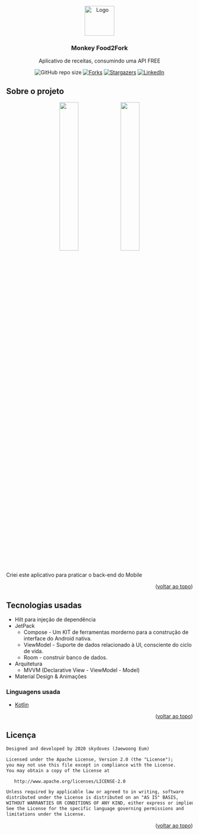 <div id="top"></div>
<!--
*** Thanks for checking out the Best-README-Template. If you have a suggestion
*** that would make this better, please fork the repo and create a pull request
*** or simply open an issue with the tag "enhancement".
*** Don't forget to give the project a star!
*** Thanks again! Now go create something AMAZING! :D
-->



<!-- PROJECT SHIELDS -->
<!--
*** I'm using markdown "reference style" links for readability.
*** Reference links are enclosed in brackets [ ] instead of parentheses ( ).
*** See the bottom of this document for the declaration of the reference variables
*** for contributors-url, forks-url, etc. This is an optional, concise syntax you may use.
*** https://www.markdownguide.org/basic-syntax/#reference-style-links
-->

<!-- PROJECT LOGO -->
<br />
<div align="center">
  <a href="https://github.com/choicedev/MonkeyFoodFork">
    <img src="images/logo.png" alt="Logo" width="80" height="80">
  </a>

<h3 align="center">Monkey Food2Fork</h3>

  <p align="center">
    Aplicativo de receitas, consumindo uma API FREE 
  </p>


![GitHub repo size][repo-shield]
[![Forks][forks-shield]][forks-url]
[![Stargazers][stars-shield]][stars-url]
[![LinkedIn][linkedin-shield]][linkedin-url]
</div>

<!-- ABOUT THE PROJECT -->
## Sobre o projeto

<p align="center">
<img src="/images/view_dem.gif" width="32%"/>
<img src="/images/view_demo.gif" width="32%"/>
  
Criei este aplicativo para praticar o back-end do Mobile
</p>
<p align="right">(<a href="#top">voltar ao topo</a>)</p>

## Tecnologias usadas

- Hilt para injeção de dependência
- JetPack
  - Compose - Um KIT de ferramentas morderno para a construção de interface do Android nativa.
  - ViewModel - Suporte de dados relacionado à UI, consciente do ciclo de vida.
  - Room - construir banco de dados.
- Arquitetura
  - MVVM (Declarative View - ViewModel - Model)
- Material Design & Animações

### Linguagens usada

* [Kotlin](https://kotlinlang.org/)

<p align="right">(<a href="#top">voltar ao topo</a>)</p>


<!-- LICENSE -->
## Licença

```xml
Designed and developed by 2020 skydoves (Jaewoong Eum)

Licensed under the Apache License, Version 2.0 (the "License");
you may not use this file except in compliance with the License.
You may obtain a copy of the License at

   http://www.apache.org/licenses/LICENSE-2.0

Unless required by applicable law or agreed to in writing, software
distributed under the License is distributed on an "AS IS" BASIS,
WITHOUT WARRANTIES OR CONDITIONS OF ANY KIND, either express or implied.
See the License for the specific language governing permissions and
limitations under the License.
```

<p align="right">(<a href="#top">voltar ao topo</a>)</p>



<!-- MARKDOWN LINKS & IMAGES -->
<!-- https://www.markdownguide.org/basic-syntax/#reference-style-links -->
[repo-shield]: https://img.shields.io/github/repo-size/choicedev/Notes-Application?style=for-the-badge
[contributors-shield]: https://img.shields.io/github/contributors/choicedev/Notes-Application.svg?style=for-the-badge
[contributors-url]: https://github.com/choicedev/Notes-Application/graphs/contributors
[forks-shield]: https://img.shields.io/github/forks/choicedev/Notes-Application.svg?style=for-the-badge
[forks-url]: https://github.com/choicedev/Notes-Application/network/members
[stars-shield]: https://img.shields.io/github/stars/choicedev/Notes-Application.svg?style=for-the-badge
[stars-url]: https://github.com/choicedev/Notes-Application/stargazers
[issues-shield]: https://img.shields.io/github/issues/choicedev/Notes-Application.svg?style=for-the-badge
[issues-url]: https://github.com/choicedev/Notes-Application/issues
[license-shield]: https://img.shields.io/github/license/choicedev/Notes-Application.svg?style=for-the-badge
[license-url]: https://github.com/choicedev/Notes-Application/blob/master/LICENSE.txt
[linkedin-shield]: https://img.shields.io/badge/-LinkedIn-black.svg?style=for-the-badge&logo=linkedin&colorB=555
[linkedin-url]: https://www.linkedin.com/in/fabriciozamora/
